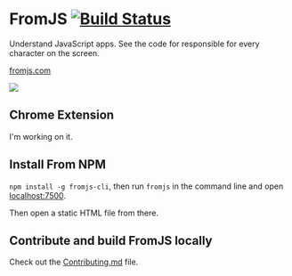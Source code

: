 # FromJS [![Build Status](https://travis-ci.org/mattzeunert/FromJS.svg?branch=master)](https://travis-ci.org/mattzeunert/FromJS)

Understand JavaScript apps. See the code for responsible for every character on the screen.

[fromjs.com](http://www.fromjs.com/)

![](https://cloud.githubusercontent.com/assets/1303660/17478187/e9b9b2bc-5d61-11e6-8645-b89574767bf4.png)

## Chrome Extension

I'm working on it.

## Install From NPM

`npm install -g fromjs-cli`, then run `fromjs` in the command line and open [localhost:7500](http://localhost:7500/).

Then open a static HTML file from there.

## Contribute and build FromJS locally

Check out the [Contributing.md](https://github.com/mattzeunert/FromJS/blob/master/CONTRIBUTING.md) file.
